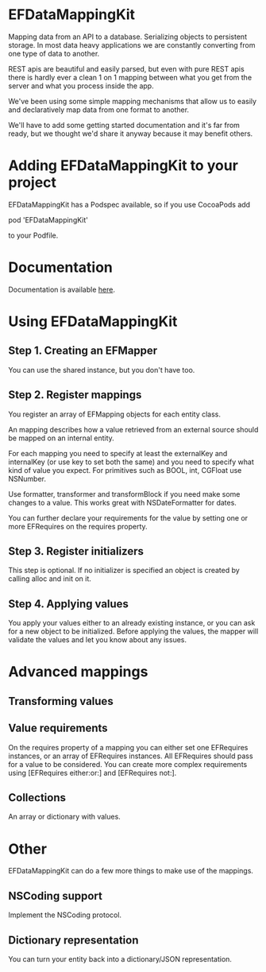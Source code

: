 EFDataMappingKit
================
Mapping data from an API to a database. Serializing objects to persistent storage. In most data heavy applications we are constantly converting from one type of data to another. 

REST apis are beautiful and easily parsed, but even with pure REST apis there is hardly ever a clean 1 on 1 mapping between what you get from the server and what you process inside the app.

We've been using some simple mapping mechanisms that allow us to easily and declaratively map data from one format to another. 

We'll have to add some getting started documentation and it's far from ready, but we thought we'd share it anyway because it may benefit others.

Adding EFDataMappingKit to your project
=======================================
EFDataMappingKit has a Podspec available, so if you use CocoaPods add

   pod 'EFDataMappingKit'

to your Podfile.

Documentation
=============

Documentation is available [here](/documentation/html/).


Using EFDataMappingKit
======================

Step 1. Creating an EFMapper
----------------------------
You can use the shared instance, but you don't have too.

Step 2. Register mappings
-------------------------
You register an array of EFMapping objects for each entity class.

An mapping describes how a value retrieved from an external source should be mapped on an internal entity.

For each mapping you need to specify at least the externalKey and internalKey (or use key to set both the same) and you need to specify what kind of value you expect. For primitives such as BOOL, int, CGFloat use NSNumber.

Use formatter, transformer and transformBlock if you need make some changes to a value. This works great with NSDateFormatter for dates. 

You can further declare your requirements for the value by setting one or more EFRequires on the requires property.

Step 3. Register initializers
----------------------------
This step is optional. If no initializer is specified an object is created by calling alloc and init on it.

Step 4. Applying values
-----------------------
You apply your values either to an already existing instance, or you can ask for a new object to be initialized. Before applying the values, the mapper will validate the values and let you know about any issues.

Advanced mappings
=================

Transforming values
-------------------


Value requirements
------------------
On the requires property of a mapping you can either set one EFRequires instances, or an array of EFRequires instances. All EFRequires should pass for a value to be considered. You can create more complex requirements using [EFRequires either:or:] and [EFRequires not:].

Collections
-----------
An array or dictionary with values.


Other
=====
EFDataMappingKit can do a few more things to make use of the mappings.

NSCoding support
----------------
Implement the NSCoding protocol.

Dictionary representation
-------------------------
You can turn your entity back into a dictionary/JSON representation.